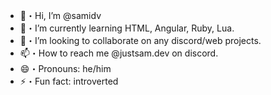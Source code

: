- 👋・Hi, I’m @samidv
- 🌱・I’m currently learning HTML, Angular, Ruby, Lua. 
- 💞️・I’m looking to collaborate on any discord/web projects. 
- 📫・How to reach me @justsam.dev on discord.
- 😄・Pronouns: he/him
- ⚡・Fun fact: introverted

<!---
samidv/samidv is a ✨ special ✨ repository because its `README.md` (this file) appears on your GitHub profile.
You can click the Preview link to take a look at your changes.
--->
